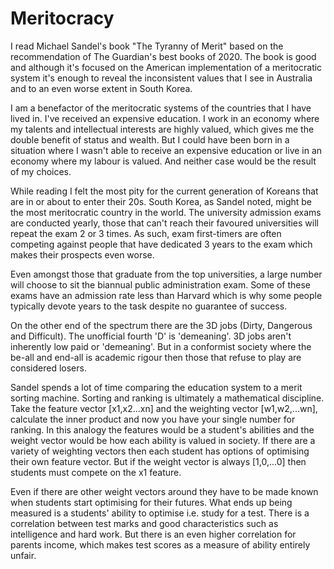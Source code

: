 # Meritocracy

I read Michael Sandel's book "The Tyranny of Merit" based on the recommendation of The Guardian's best books of 2020. The book is good and although it's focused on the American implementation of a meritocratic system it's enough to reveal the inconsistent values that I see in Australia and to an even worse extent in South Korea.

I am a benefactor of the meritocratic systems of the countries that I have lived in. I've received an expensive education. I work in an economy where my talents and intellectual interests are highly valued, which gives me the double benefit of status and wealth. But I could have been born in a situation where I wasn't able to receive an expensive education or live in an economy where my labour is valued. And neither case would be the result of my choices.

While reading I felt the most pity for the current generation of Koreans that are in or about to enter their 20s. South Korea, as Sandel noted, might be the most meritocratic country in the world. The university admission exams are conducted yearly, those that can't reach their favoured universities will repeat the exam 2 or 3 times. As such, exam first-timers are often competing against people that have dedicated 3 years to the exam which makes their prospects even worse.

Even amongst those that graduate from the top universities, a large number will choose to sit the biannual public administration exam. Some of these exams have an admission rate less than Harvard which is why some people typically devote years to the task despite no guarantee of success.

On the other end of the spectrum there are the 3D jobs (Dirty, Dangerous and Difficult). The unofficial fourth 'D' is 'demeaning'. 3D jobs aren't inherently low paid or 'demeaning'. But in a conformist society where the be-all and end-all is academic rigour then those that refuse to play are considered losers.

Sandel spends a lot of time comparing the education system to a merit sorting machine. Sorting and ranking is ultimately a mathematical discipline. Take the feature vector [x1,x2...xn] and the weighting vector [w1,w2,...wn], calculate the inner product and now you have your single number for ranking. In this analogy the features would be a student's abilities and the weight vector would be how each ability is valued in society. If there are a variety of weighting vectors then each student has options of optimising their own feature vector. But if the weight vector is always [1,0,...0] then students must compete on the x1 feature.

Even if there are other weight vectors around they have to be made known when students start optimising for their futures. What ends up being measured is a students' ability to optimise i.e. study for a test. There is a correlation between test marks and good characteristics such as intelligence and hard work. But there is an even higher correlation for parents income, which makes test scores as a measure of ability entirely unfair.
